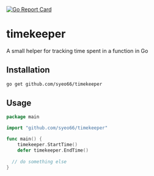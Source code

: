 [![Go Report Card](https://goreportcard.com/badge/syeo66/timekeeper)](https://goreportcard.com/report/syeo66/timekeeper)

# timekeeper
A small helper for tracking time spent in a function in Go

## Installation
```bash
go get github.com/syeo66/timekeeper
```

## Usage
```go
package main

import "github.com/syeo66/timekeeper"

func main() {
	timekeeper.StartTime()
	defer timekeeper.EndTime()
  
  // do something else
}
```
